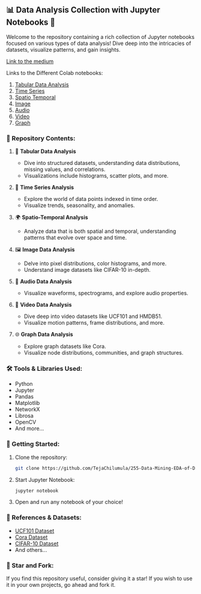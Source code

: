 
## 📊 Data Analysis Collection with Jupyter Notebooks 📓

Welcome to the repository containing a rich collection of Jupyter notebooks focused on various types of data analysis! Dive deep into the intricacies of datasets, visualize patterns, and gain insights.

[Link to the medium](https://medium.com/@teja.btc07/exploratory-data-analysis-eda-and-data-preparation-a-comprehensive-guide-with-diverse-datasets-a8da98557225)

Links to the Different Colab notebooks:

1. [Tabular Data Analysis](https://colab.research.google.com/drive/1Tl4xCAwsn1eNdja6acOxzTN0eDyOCm54?usp=sharing)
2. [Time Series](https://colab.research.google.com/drive/11Zfu9zSO9WjJBaGAfp32HBGCSRs0KF5c?usp=sharing)
3. [Spatio Temporal](https://colab.research.google.com/drive/1BdzNDRXfAkSSGAFKwE-UfQOyI2jDB5wO?usp=sharing)
4. [Image](https://colab.research.google.com/drive/1gsUJGYSo0oATmi36sLKmngsRwdkC4Ihr?usp=sharing
)
5. [Audio](https://colab.research.google.com/drive/1R2M1OIDFr2BgM0sCR9FfEzYTvw-fhPCz?usp=sharing)
6. [Video](https://colab.research.google.com/drive/1dypZ73V1K5gBs6bpjy2-i2opNginf6Si?usp=sharing)
7. [Graph](https://colab.research.google.com/drive/1g8puscovu2ngP4cWfwVl_Kmwl355EVN_?usp=sharing)

### 📂 Repository Contents:

1. 📑 **Tabular Data Analysis**
    - Dive into structured datasets, understanding data distributions, missing values, and correlations.
    - Visualizations include histograms, scatter plots, and more.
    
2. 🌊 **Time Series Analysis**
    - Explore the world of data points indexed in time order.
    - Visualize trends, seasonality, and anomalies.
    
3. 🌍 **Spatio-Temporal Analysis**
    - Analyze data that is both spatial and temporal, understanding patterns that evolve over space and time.
    
4. 🖼️ **Image Data Analysis**
    - Delve into pixel distributions, color histograms, and more.
    - Understand image datasets like CIFAR-10 in-depth.
    
5. 🎵 **Audio Data Analysis**
    - Visualize waveforms, spectrograms, and explore audio properties.
    
6. 🎥 **Video Data Analysis**
    - Dive deep into video datasets like UCF101 and HMDB51.
    - Visualize motion patterns, frame distributions, and more.
    
7. 🌐 **Graph Data Analysis**
    - Explore graph datasets like Cora.
    - Visualize node distributions, communities, and graph structures.

### 🛠️ Tools & Libraries Used:

- Python
- Jupyter
- Pandas
- Matplotlib
- NetworkX
- Librosa
- OpenCV
- And more...

### 🚀 Getting Started:

1. Clone the repository: 
    ```bash
    git clone https://github.com/TejaChilumula/255-Data-Mining-EDA-of-Different-data-types
    ```
2. Start Jupyter Notebook:
    ```bash
    jupyter notebook
    ```
3. Open and run any notebook of your choice!

### 🔗 References & Datasets:

- [UCF101 Dataset](https://www.crcv.ucf.edu/data/UCF101.php)
- [Cora Dataset](http://linqs.soe.ucsc.edu/data)
- [CIFAR-10 Dataset](https://www.cs.toronto.edu/~kriz/cifar.html)
- And others...


### 🌟 Star and Fork:

If you find this repository useful, consider giving it a star! If you wish to use it in your own projects, go ahead and fork it.
